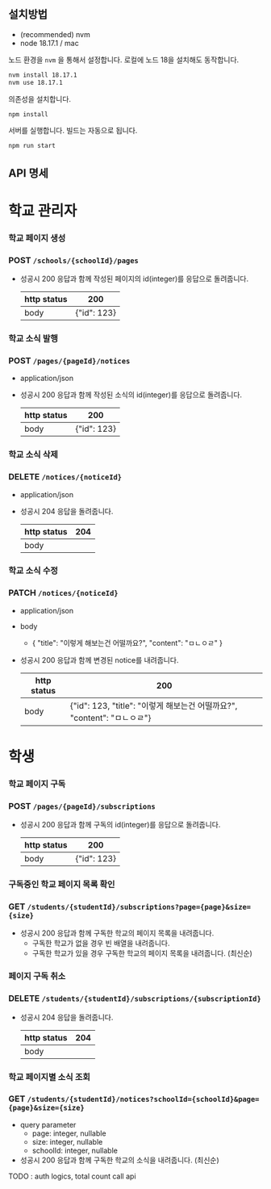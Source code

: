 ## 설치방법
* (recommended) nvm
* node 18.17.1 / mac

노드 환경을 `nvm` 을 통해서 설정합니다. 로컬에 노드 18을 설치해도 동작합니다.
```bash
nvm install 18.17.1
nvm use 18.17.1
```
의존성을 설치합니다.
```bash
npm install
```
서버를 실행합니다. 빌드는 자동으로 됩니다.
```bash
npm run start
```

## API 명세

# 학교 관리자

### 학교 페이지 생성

### POST `/schools/{schoolId}/pages`
* 성공시 200 응답과 함께 작성된 페이지의 id(integer)를 응답으로 돌려줍니다.  

  | http status | 200 |
  |-------------|-----|
  | body        | {"id": 123} |

### 학교 소식 발행

### POST `/pages/{pageId}/notices`
* application/json
* 성공시 200 응답과 함께 작성된 소식의 id(integer)를 응답으로 돌려줍니다.  

  | http status | 200 |
    |-------------|-----|
  | body        | {"id": 123} |

### 학교 소식 삭제
### DELETE `/notices/{noticeId}`
* application/json
* 성공시 204 응답을 돌려줍니다.  

  | http status | 204 |
  |-------------|-----|
  | body        | |

### 학교 소식 수정
### PATCH `/notices/{noticeId}`
* application/json
* body
    * {
      "title": "이렇게 해보는건 어떨까요?",
      "content": "ㅁㄴㅇㄹ"
      }
* 성공시 200 응답과 함께 변경된 notice를 내려줍니다.  

  | http status | 200 |
  |-------------|-----|
  | body        | {"id": 123, "title": "이렇게 해보는건 어떨까요?", "content": "ㅁㄴㅇㄹ"} |

# 학생
### 학교 페이지 구독
### POST `/pages/{pageId}/subscriptions`
* 성공시 200 응답과 함께 구독의 id(integer)를 응답으로 돌려줍니다.  

  | http status | 200 |
  |-------------|-----|
  | body        | {"id": 123} |

### 구독중인 학교 페이지 목록 확인
### GET `/students/{studentId}/subscriptions?page={page}&size={size}`
* 성공시 200 응답과 함께 구독한 학교의 페이지 목록을 내려줍니다.
  * 구독한 학교가 없을 경우 빈 배열을 내려줍니다.
  * 구독한 학교가 있을 경우 구독한 학교의 페이지 목록을 내려줍니다. (최신순)

### 페이지 구독 취소
### DELETE `/students/{studentId}/subscriptions/{subscriptionId}`
* 성공시 204 응답을 돌려줍니다.  

  | http status | 204 |
  |-------------|-----|
  | body        | |

### 학교 페이지별 소식 조회
### GET `/students/{studentId}/notices?schoolId={schoolId}&page={page}&size={size}`

* query parameter
  * page: integer, nullable
  * size: integer, nullable
  * schoolId: integer, nullable
* 성공시 200 응답과 함께 구독한 학교의 소식을 내려줍니다. (최신순)


TODO : auth logics, total count call api